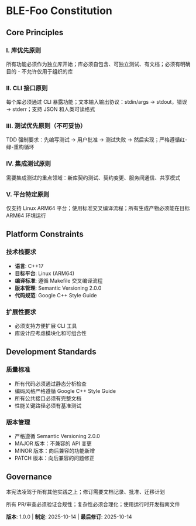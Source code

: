<!--
Sync Impact Report:
Version change: null → 1.0.0
Modified principles: N/A (new constitution)
Added sections: Core Principles, Platform Constraints, Development Standards
Removed sections: N/A
Templates requiring updates: ✅ plan-template.md, ✅ spec-template.md, ✅ tasks-template.md
Follow-up TODOs: N/A
-->

# BLE-Foo Constitution

## Core Principles

### I. 库优先原则

所有功能必须作为独立库开始；库必须自包含、可独立测试、有文档；必须有明确目的 - 不允许仅用于组织的库

### II. CLI 接口原则

每个库必须通过 CLI 暴露功能；文本输入输出协议：stdin/args → stdout，错误 → stderr；支持 JSON 和人类可读格式

### III. 测试优先原则（不可妥协）

TDD 强制要求：先编写测试 → 用户批准 → 测试失败 → 然后实现；严格遵循红-绿-重构循环

### IV. 集成测试原则

需要集成测试的重点领域：新库契约测试、契约变更、服务间通信、共享模式

### V. 平台特定原则

仅支持 Linux ARM64 平台；使用标准交叉编译流程；所有生成产物必须能在目标 ARM64 环境运行

## Platform Constraints

### 技术栈要求

- **语言**: C++17
- **目标平台**: Linux (ARM64)
- **编译标准**: 遵循 Makefile 交叉编译流程
- **版本管理**: Semantic Versioning 2.0.0
- **代码规范**: Google C++ Style Guide

### 扩展性要求

- 必须支持方便扩展 CLI 工具
- 库设计应考虑模块化和可组合性

## Development Standards

### 质量标准

- 所有代码必须通过静态分析检查
- 编码风格严格遵循 Google C++ Style Guide
- 所有公共接口必须有完整文档
- 性能关键路径必须有基准测试

### 版本管理

- 严格遵循 Semantic Versioning 2.0.0
- MAJOR 版本：不兼容的 API 变更
- MINOR 版本：向后兼容的功能新增
- PATCH 版本：向后兼容的问题修正

## Governance

本宪法凌驾于所有其他实践之上；修订需要文档记录、批准、迁移计划

所有 PR/审查必须验证合规性；复杂性必须合理化；使用运行时开发指南文件

**版本**: 1.0.0 | **制定**: 2025-10-14 | **最后修订**: 2025-10-14
